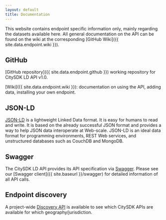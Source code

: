 ```yaml
---
layout: default
title: Documentation
---
```


This website contains endpoint specific information only, mainly regarding the datasets available here. All general documentation on the API can be found on the wiki at the corresponding [GitHub Wiki]({{ site.data.endpoint.wiki }}).


## GitHub

[GitHub repository]({{ site.data.endpoint.github }}) working repository for CitySDK LD API v1.0. 

[Wiki]({{ site.data.endpoint.wiki }}): documentation on using the API, adding data, installing your own endpoint.

## JSON-LD

[JSON-LD](http://json-ld.org/) is a lightweight Linked Data format. It is easy for humans to read and write. It is based on the already successful JSON format and provides a way to help JSON data interoperate at Web-scale. JSON-LD is an ideal data format for programming environments, REST Web services, and unstructured databases such as CouchDB and MongoDB.

## Swagger

The CitySDK LD API provides its API specification via [Swagger](http://swagger.io/). Please see our [Swagger client]({{ site.baseurl }}/swagger) for detailed information of all API calls.

## Endpoint discovery

A project-wide [Discovery API](cat.citysdk.eu) is available to see which CitySDK APIs are available for which geography/jurisdiction.
